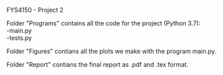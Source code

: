 FYS4150 - Project 2

Folder "Programs" contains all the code for the project (Python 3.7):\
  -main.py\
  -tests.py

Folder "Figures" contians all the plots we make with the program main.py.

Folder "Report" contians the final report as .pdf and .tex format.

